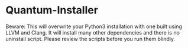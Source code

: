 # Quantum-Installer

Beware: This will overwrite your Python3 installation with one built using LLVM and Clang. It will install many other dependencies and there is no uninstall script. Please review the scripts before you run them blindly.
